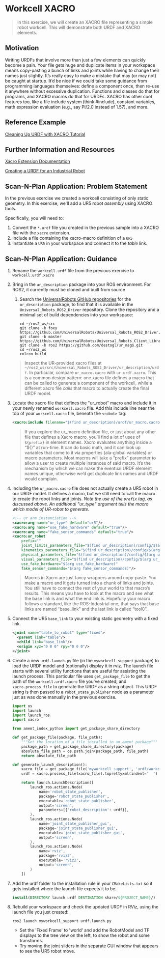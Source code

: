 # Workcell XACRO
>In this exercise, we will create an XACRO file representing a simple robot workcell. This will demonstrate both URDF and XACRO elements.


## Motivation
Writing URDFs that involve more than just a few elements can quickly become a pain. Your file gets huge and duplicate items in your workspace means copy-pasting a bunch of links and joints while having to change their names just slightly. It’s really easy to make a mistake that may (or may not) be caught at startup. 
It’d be nice if we could take some guidance from programming languages themselves: define a component once, then re-use it anywhere without excessive duplication. Functions and classes do that for programs, and XACRO macros do that for URDFs. XACRO has other cool features too, like a file include system (think #include), constant variables, math expression evaluation (e.g., say PI/2.0 instead of 1.57), and more. 

## Reference Example

[Cleaning Up URDF with XACRO Tutorial](http://wiki.ros.org/urdf/Tutorials/Using%20Xacro%20to%20Clean%20Up%20a%20URDF%20File)

## Further Information and Resources

[Xacro Extension Documentation](http://wiki.ros.org/xacro)

[Creating a URDF for an Industrial Robot](http://wiki.ros.org/Industrial/Tutorials/Create%20a%20URDF%20for%20an%20Industrial%20Robot)

## Scan-N-Plan Application: Problem Statement
In the previous exercise we created a workcell consisting of only static geometry. In this exercise, we'll add a UR5 robot _assembly_ using XACRO tools.

Specifically, you will need to:
 1. Convert the `*.urdf` file you created in the previous sample into a XACRO file with the `xacro` extension.
 1. Include a file containing the xacro-macro definition of a `UR5`
 1. Instantiate a `UR5` in your workspace and connect it to the _table_ link.

## Scan-N-Plan Application: Guidance
 1. Rename the `workcell.urdf` file from the previous exercise to `workcell.urdf.xacro`

 1. Bring in the `ur_description` package into your ROS environment. For ROS2, it currently must be cloned and built from source

    1. Search the [UniversalRobots GitHub repositories](https://github.com/UniversalRobots) for the `ur_description` package, to find that it is available in the `Universal_Robots_ROS2_Driver` repository.  Clone the repository and a minimal set of build dependencies into your workspace:

       ```
       cd ~/ros2_ws/src
       git clone -b foxy https://github.com/UniversalRobots/Universal_Robots_ROS2_Driver.git
       git clone -b master https://github.com/UniversalRobots/Universal_Robots_Client_Library.git
       git clone -b ros2 https://github.com/destogl/ur_msgs.git
       cd ~/ros2_ws
       colcon build
       ```

    > Inspect the UR-provided xacro files at `~/ros2_ws/src/Universal_Robots_ROS2_Driver/ur_description/urdf`.  In particular, compare `ur_macro.xacro` with `ur.urdf.xacro`.  This is a common design pattern: one xacro file defines a macro that can be called to generate a component of the workcell, while a different xacro file _calls_ that macro to actually create the final URDF model.

 1. Locate the xacro file that defines the "ur_robot" macro and include it in your newly renamed `workcell.xacro` file.  Add this include line near the top of your `workcell.xacro` file, beneath the `<robot>` tag:

    ``` xml
    <xacro:include filename="$(find ur_description)/urdf/ur_macro.xacro"/>
    ```

    >If you explore the ur_macro definition file, or just about any other file that defines a Xacro macro, you’ll find a lot of uses of `${prefix}` in element names. Xacro evaluates anything inside a “${}” at run-time. It can do basic math, and it can look up variables that come to it via properties (ala-global variables) or macro parameters. Most macros will take a “prefix” parameter to allow a user to create multiple instances of said macro. It’s the mechanism by which we can make the eventual URDF element names unique, otherwise we’d get duplicate link names and URDF would complain.

 1. Including the `ur_macro.xacro` file does not actually create a UR5 robot in our URDF model.  It defines a macro, but we still need to call the macro to create the robot links and joints.  _Note the use of the `prefix` tag, as discussed above.  An additional "ur_type" argument tells the macro which model of UR-robot to generate._

    ``` xml
    <!-- ur arm instantiation -->
    <xacro:arg name="ur_type" default="ur5"/>
    <xacro:arg name="use_fake_hardware" default="true"/>
    <xacro:arg name="fake_sensor_commands" default="true"/>
    <xacro:ur_robot
        prefix=""
        joint_limits_parameters_file="$(find ur_description)/config/$(arg ur_type)/joint_limits.yaml"
        kinematics_parameters_file="$(find ur_description)/config/$(arg ur_type)/default_kinematics.yaml"
        physical_parameters_file="$(find ur_description)/config/$(arg ur_type)/physical_parameters.yaml"
        visual_parameters_file="$(find ur_description)/config/$(arg ur_type)/visual_parameters.yaml"
        use_fake_hardware="$(arg use_fake_hardware)"
        fake_sensor_commands="$(arg fake_sensor_commands)"/>
    ```

    >Macros in Xacro are just fancy wrappers around copy-paste. You make a macro and it gets turned into a chunk of links and joints. You still have to connect the rest of your world to that macro’s results. This means you have to look at the macro and see what the base link is and what the end link is. Hopefully your macro follows a standard, like the ROS-Industrial one, that says that base links are named “base_link” and the last link is called “tool0”.

 1. Connect the UR5 `base_link` to your existing static geometry with a fixed link.

    ``` xml
    <joint name="table_to_robot" type="fixed">
      <parent link="table"/>
      <child link="base_link"/>
      <origin xyz="0 0 0" rpy="0 0 0"/>
    </joint>
    ```

 1. Create a new `urdf.launch.py` file (in the `myworkcell_support` package) to load the URDF model and (optionally) display it in rviz. The launch file starts with several utility functions that are useful for assisting the launch process. This particular file uses `get_package_file` to get the path of the `workcell.urdf.xacro` file you've created, and `xacro.process_file` to generate the URDF as a string object. This URDF string is then passed to a `robot_state_publisher` node as a parameter just as was done manually in the previous exercise.

    ```py
    import os
    import launch
    import launch_ros
    import xacro
    
    from ament_index_python import get_package_share_directory
    
    def get_package_file(package, file_path):
        """Get the location of a file installed in an ament package"""
        package_path = get_package_share_directory(package)
        absolute_file_path = os.path.join(package_path, file_path)
        return absolute_file_path
    
    def generate_launch_description():
        xacro_file = get_package_file('myworkcell_support', 'urdf/workcell.urdf.xacro')
        urdf = xacro.process_file(xacro_file).toprettyxml(indent='  ')
    
        return launch.LaunchDescription([
            launch_ros.actions.Node(
                name='robot_state_publisher',
                package='robot_state_publisher',
                executable='robot_state_publisher',
                output='screen',
                parameters=[{'robot_description': urdf}],
            ),
            launch_ros.actions.Node(
                name='joint_state_publisher_gui',
                package='joint_state_publisher_gui',
                executable='joint_state_publisher_gui',
                output='screen',
            ),
            launch_ros.actions.Node(
                name='rviz',
                package='rviz2',
                executable='rviz2',
                output='screen',
            )
        ])
    ```

 1. Add the urdf folder to the installation rule in your `CMakeLists.txt` so it gets installed where the launch file expects it to be.

    ``` cmake
    install(DIRECTORY launch urdf DESTINATION share/${PROJECT_NAME}/)
    ```

 1. Rebuild your workspace and check the updated URDF in RViz, using the launch file you just created:

    `ros2 launch myworkcell_support urdf.launch.py`

    * Set the 'Fixed Frame' to 'world' and add the RobotModel and TF displays to the tree view on the left, to show the robot and some transforms.
    * Try moving the joint sliders in the separate GUI window that appears to see the UR5 robot move.
